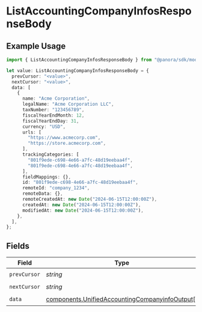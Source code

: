 # ListAccountingCompanyInfosResponseBody

## Example Usage

```typescript
import { ListAccountingCompanyInfosResponseBody } from "@panora/sdk/models/operations";

let value: ListAccountingCompanyInfosResponseBody = {
  prevCursor: "<value>",
  nextCursor: "<value>",
  data: [
    {
      name: "Acme Corporation",
      legalName: "Acme Corporation LLC",
      taxNumber: "123456789",
      fiscalYearEndMonth: 12,
      fiscalYearEndDay: 31,
      currency: "USD",
      urls: [
        "https://www.acmecorp.com",
        "https://store.acmecorp.com",
      ],
      trackingCategories: [
        "801f9ede-c698-4e66-a7fc-48d19eebaa4f",
        "801f9ede-c698-4e66-a7fc-48d19eebaa4f",
      ],
      fieldMappings: {},
      id: "801f9ede-c698-4e66-a7fc-48d19eebaa4f",
      remoteId: "company_1234",
      remoteData: {},
      remoteCreatedAt: new Date("2024-06-15T12:00:00Z"),
      createdAt: new Date("2024-06-15T12:00:00Z"),
      modifiedAt: new Date("2024-06-15T12:00:00Z"),
    },
  ],
};
```

## Fields

| Field                                                                                                            | Type                                                                                                             | Required                                                                                                         | Description                                                                                                      |
| ---------------------------------------------------------------------------------------------------------------- | ---------------------------------------------------------------------------------------------------------------- | ---------------------------------------------------------------------------------------------------------------- | ---------------------------------------------------------------------------------------------------------------- |
| `prevCursor`                                                                                                     | *string*                                                                                                         | :heavy_check_mark:                                                                                               | N/A                                                                                                              |
| `nextCursor`                                                                                                     | *string*                                                                                                         | :heavy_check_mark:                                                                                               | N/A                                                                                                              |
| `data`                                                                                                           | [components.UnifiedAccountingCompanyinfoOutput](../../models/components/unifiedaccountingcompanyinfooutput.md)[] | :heavy_check_mark:                                                                                               | N/A                                                                                                              |